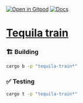 [![Open in Gitpod](https://img.shields.io/badge/Open_in-Gitpod-white?logo=gitpod)](https://gitpod.io/#FOLDER=tequila-train/https://github.com/gear-foundation/dapps)
[![Docs](https://img.shields.io/github/actions/workflow/status/gear-foundation/dapps/contracts-docs.yml?logo=rust&label=docs)](https://dapps.gear.rs/tequila_train_io)

# [Tequila train](https://wiki.gear-tech.io/docs/examples/tequila-train)

### 🏗️ Building

```sh
cargo b -p "tequila-train*"
```

### ✅ Testing

```sh
cargo t -p "tequila-train*"
```
